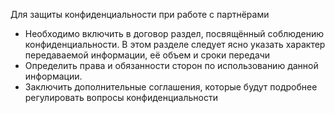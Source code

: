 Для защиты конфиденциальности при работе с партнёрами
- Необходимо включить в договор раздел, посвящённый соблюдению конфиденциальности. В этом разделе следует ясно указать характер передаваемой информации, её объем и сроки передачи
- Определить права и обязанности сторон по использованию данной информации.
- Заключить дополнительные соглашения, которые будут подробнее регулировать вопросы конфиденциальности

